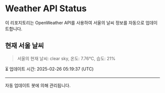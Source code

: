 
# Weather API Status

이 리포지토리는 OpenWeather API를 사용하여 서울의 날씨 정보를 자동으로 업데이트합니다.

## 현재 서울 날씨
> 서울의 현재 날씨: clear sky, 온도: 7.76°C, 습도: 21%

⏳ 업데이트 시간: 2025-02-26 05:19:37 (UTC)

---
자동 업데이트 봇에 의해 관리됩니다.
